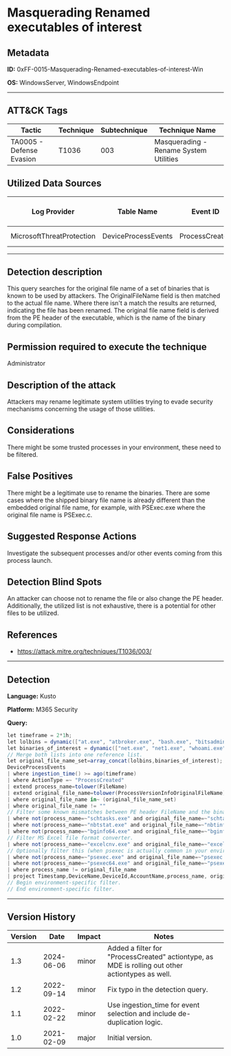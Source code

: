 # Masquerading Renamed executables of interest

## Metadata
**ID:** 0xFF-0015-Masquerading-Renamed-executables-of-interest-Win

**OS:** WindowsServer, WindowsEndpoint

---

## ATT&CK Tags

| Tactic | Technique | Subtechnique | Technique Name |
|---|---|---| --- |
| TA0005 - Defense Evasion | T1036 | 003 | Masquerading - Rename System Utilities|

## Utilized Data Sources

| Log Provider | Table Name | Event ID | Event Name | ATT&CK Data Source | ATT&CK Data Component|
|---------|---------|---------|----------|---------|---------|
|MicrosoftThreatProtection|DeviceProcessEvents|ProcessCreated||Process|Process Creation|
---

## Detection description
This query searches for the original file name of a set of binaries that is known to be used by attackers. The OriginalFileName field is then matched to the actual file name. Where there isn't a match the results are returned, indicating the file has been renamed. The original file name field is derived from the PE header of the executable, which is the name of the binary during compilation.



## Permission required to execute the technique
Administrator


## Description of the attack
Attackers may rename legitimate system utilities trying to evade security mechanisms concerning the usage of those utilities.


## Considerations
There might be some trusted processes in your environment, these need to be filtered.


## False Positives
There might be a legitimate use to rename the binaries. There are some cases where the shipped binary file name is already different than the embedded original file name, for example, with PSExec.exe where the original file name is PSExec.c.


## Suggested Response Actions
Investigate the subsequent processes and/or other events coming from this process launch.


## Detection Blind Spots
An attacker can choose not to rename the file or also change the PE header. Additionally, the utilized list is not exhaustive, there is a potential for other files to be utilized.


## References
* https://attack.mitre.org/techniques/T1036/003/

---
## Detection

**Language:** Kusto

**Platform:** M365 Security

**Query:**
```C#
let timeframe = 2*1h;
let lolbins = dynamic(["at.exe", "atbroker.exe", "bash.exe", "bitsadmin.exe", "certreq.exe", "certutil.exe", "cmd.exe", "cmdkey.exe", "cmstp.exe", "control.exe", "csc.exe", "cscript.exe", "desktopimgdownldr.exe", "dfsvc.exe", "diantz.exe", "diskshadow.exe", "dnscmd.exe", "esentutl.exe", "eventvwr.exe", "expand.exe", "extexport.exe", "extrac32.exe", "findstr.exe", "forfiles.exe", "ftp.exe", "gfxdownloadwrapper.exe", "gpscript.exe", "hh.exe", "ie4uinit.exe", "ieexec.exe", "ilasm.exe", "infdefaultinstall.exe", "installutil.exe", "jsc.exe", "makecab.exe", "mavinject.exe", "microsoft.workflow.compiler.exe", "mmc.exe", "mpcmdrun.exe", "msbuild.exe", "msconfig.exe", "msdt.exe", "mshta.exe", "msiexec.exe", "netsh.exe", "odbcconf.exe", "pcalua.exe", "pcwrun.exe", "pktmon.exe", "presentationhost.exe", "print.exe", "psr.exe", "rasautou.exe", "reg.exe", "regasm.exe", "regedit.exe", "regini.exe", "register-cimprovider.exe", "regsvcs.exe", "regsvr32.exe", "replace.exe", "rpcping.exe", "rundll32.exe", "runonce.exe", "runscripthelper.exe", "sc.exe", "schtasks.exe", "scriptrunner.exe", "syncappvpublishingserver.exe", "ttdinject.exe", "tttracer.exe", "vbc.exe", "verclsid.exe", "wab.exe", "wmic.exe", "wscript.exe", "wsreset.exe", "xwizard.exe", "agentexecutor.exe", "appvlp.exe", "bginfo.exe", "cdb.exe", "csi.exe", "devtoolslauncher.exe", "dnx.exe", "dotnet.exe", "dxcap.exe", "excel.exe", "mftrace.exe", "msdeploy.exe", "msxsl.exe", "ntdsutil.exe", "powerpnt.exe", "rcsi.exe", "sqldumper.exe", "sqlps.exe", "sqltoolsps.exe", "squirrel.exe", "te.exe", "tracker.exe", "vsjitdebugger.exe", "winword.exe", "wsl.exe", "powershell.exe", "pwsh.exe"]);
let binaries_of_interest = dynamic(["net.exe", "net1.exe", "whoami.exe", "ipconfig.exe", "tasklist.exe", "quser.exe", "tracert.exe", "route.exe", "runas.exe", "klist.exe", "wevtutil.exe", "wmiprvse.exe", "powershell.exe", "bash.exe", "qwinsta.exe", "rwinsta.exe", "replace.exe", "findstr.exe", "icacls.exe", "cacls.exe", "xcopy.exe", "robocopy.exe", "takeown.exe", "vssadmin.exe", "nltest.exe", "nltestk.exe", "sctasks.exe", "nbtstat.exe", "nbtinfo.exe", "mofcomp.exe", "nltestrk.exe", "dnscmd.exe", "registercimprovider.exe", "registercimprovider2.exe", "procdump", "ru.exe", "pspasswd.exe", "psexec.c", "psexec.exe", "pslist.exe", "regsize", "pskill.exe", "pkill.exe", "wsmprovhost.exe", "fltmc.exe", "sdbinst.exe"]);
// Merge both lists into one reference list.
let original_file_name_set=array_concat(lolbins,binaries_of_interest);
DeviceProcessEvents
| where ingestion_time() >= ago(timeframe)
| where ActionType =~ "ProcessCreated"
| extend process_name=tolower(FileName)
| extend original_file_name=tolower(ProcessVersionInfoOriginalFileName)
| where original_file_name in~ (original_file_name_set)
| where original_file_name != ""
// Filter some known mismatches between PE header FileName and the binary FileName.
| where not(process_name=~"schtasks.exe" and original_file_name=~"schtasks.exe" and (FolderPath=~@"C:\Windows\System32\schtasks.exe" or FolderPath=~@"C:\Windows\SysWOW64\schtasks.exe"))
| where not(process_name=~"nbtstat.exe" and original_file_name=~"nbtinfo.exe" and FolderPath=~@"C:\Windows\System32\nbtstat.exe")
| where not(process_name=~"bginfo64.exe" and original_file_name=~"bginfo.exe" and (FolderPath=~@"C:\Windows\System32\Bginfo64.exe" or FolderPath =~@"C:\Program Files\SysInternals BGInfo\Bginfo64.exe"))
// Filter MS Excel file format converter.
| where not(process_name=~"excelcnv.exe" and original_file_name=~"excel.exe" and (FolderPath startswith @"C:\Program Files\Microsoft Office Web Apps\ExcelServicesEcs\" or FolderPath  startswith @"C:\Program Files\Microsoft Office\" or FolderPath startswith @"C:\Program Files (x86)\Microsoft Office\"))
// Optionally filter this (when psexec is actually common in your environment).
| where not(process_name=~"psexec.exe" and original_file_name=~"psexec.c")
| where not(process_name=~"psexec64.exe" and original_file_name=~"psexec.c")
| where process_name != original_file_name
| project Timestamp,DeviceName,DeviceId,AccountName,process_name, original_file_name, FolderPath, ProcessCommandLine, InitiatingProcessFileName, InitiatingProcessVersionInfoOriginalFileName, InitiatingProcessCommandLine, InitiatingProcessParentFileName, ReportId, InitiatingProcessAccountUpn
// Begin environment-specific filter.
// End environment-specific filter.
```

---

## Version History
| Version | Date | Impact | Notes |
|---------|------|--------|------|
| 1.3  | 2024-06-06| minor | Added a filter for "ProcessCreated" actiontype, as MDE is rolling out other actiontypes as well. |
| 1.2  | 2022-09-14| minor | Fix typo in the detection query. |
| 1.1  | 2022-02-22| minor | Use ingestion_time for event selection and include de-duplication logic. |
| 1.0  | 2021-02-09| major | Initial version. |